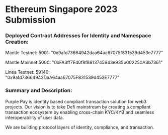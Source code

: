 # Ethereum Singapore 2023 Submission

### Deployed Contract Addresses for Identity and Namespace Creation:

Mantle Testnet: 5001: "0x9afd73664942daa64aa67075f831539d453e7777"

Mantle Mainnet 5000: "0xFA3ff7Ed0f8f8813745943e935b002250A3b7361"

Linea Testnet: 59140: "0x9afd73664942DaA64aa67075F831539d453E7777"

### Summary and Description:
Purple Pay is identity based compliant transaction solution for web3 projects. Our vision is to take Defi mainstream by creating a compliant transaction ecosystem by enabling cross-chain KYC/KYB and seamless interoperability of user data.

We are building protocol layers of identity, compliance, and transaction.
